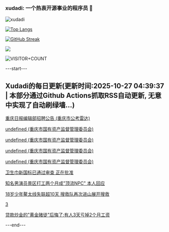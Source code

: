 ### xudadi: 一个热衷开源事业的程序员 👋

![xudadi](https://github-readme-stats-git-masterorgs-github-readme-stats-team.vercel.app/api?username=xudadi)

[![Top Langs](https://github-readme-stats.vercel.app/api/top-langs/?username=xudadi)](https://github.com/anuraghazra/github-readme-stats)

[![GitHub Streak](https://streak-stats.demolab.com?user=xudadi&locale=zh_Hans)](https://git.io/streak-stats)

![](https://raw.githubusercontent.com/xudadi/xudadi/main/assets/github-contribution-grid-snake.svg)

![VISITOR+COUNT](https://komarev.com/ghpvc/?username=xudadi&label=VISITOR+COUNT)


---start---

## Xudadi的每日更新(更新时间:2025-10-27 04:39:37 | 本部分通过Github Actions抓取RSS自动更新, 无意中实现了自动刷绿墙...)

[重庆日报编辑部招聘公告 (重庆市公考雷达)](https://www.gongkaoleida.com/article/2663387)

[undefined (重庆市国有资产监督管理委员会)](https://dadilab.github.io/feeds/all.xml)

[undefined (重庆市国有资产监督管理委员会)](https://dadilab.github.io/feeds/all.xml)

[undefined (重庆市国有资产监督管理委员会)](https://dadilab.github.io/feeds/all.xml)

[undefined (重庆市国有资产监督管理委员会)](https://dadilab.github.io/feeds/all.xml)

[卫生巾新国标已通过审查 正在批准](https://m.163.com/news/article/KCQU19LA0001899O.html)

[知名男演员景区打工两个月成"顶流NPC" 本人回应](https://m.163.com/news/article/KCQPJE9E053469LG.html)

[18岁少年鳌太线失联超10天 搜救队再次进山展开搜救](https://m.163.com/news/article/KCQJ4P4A051492T3.html)

[3](https://m.163.com/touch/news/sub/domestic)

[贷款炒金的"黄金赌徒"后悔了:有人3天亏掉2个月工资](https://m.163.com/news/article/KCQ9M5GO0519DDQ2.html)

---end---
